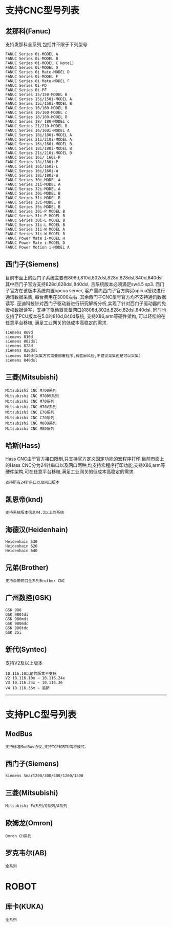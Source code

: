 # 支持CNC型号列表

## 发那科(Fanuc)
支持发那科全系列,包括并不限于下列型号
```
FANUC Series 0i-MODEL A
FANUC Series 0i-MODEL B
FANUC Series 0i-MODEL C Note1)
FANUC Series 0i-MODEL D
FANUC Series 0i Mate-MODEL D
FANUC Series 0i-MODEL F
FANUC Series 0i Mate-MODEL F
FANUC Series 0i-PD
FANUC Series 0i-PF
FANUC Series 15/150-MODEL B
FANUC Series 15i/150i-MODEL A
FANUC Series 15i/150i-MODEL B
FANUC Series 16/160-MODEL B
FANUC Series 16/160-MODEL c
FANUC Series 18/180-MODEL B
FANUC Series 18/ 180-MODEL c
FANUC Series 21/210-MODEL B
FANUC Series 16/160i-MODEL A
FANUC Series 18i/180i-MODEL A
FANUC Series 21i/210i-MODEL A
FANUC Series 16i/160i-MODEL B
FANUC Series 18i/180i-MODEL B
FANUC Series 21i/210i-MODEL B
FANUC Series 16i/ 160i-P
FANUC Series 18i/180i-P
FANUC Series 16i/160i-L
FANUC Series 16i/160i-W
FANUC Series 18i/180i-W
FANUC Series 30i-MODEL A
FANUC Series 31i-MODEL A
FANUC Series 32i-MODEL A
FANUC Series 30i-MODEL B
FANUC Series 31i-MODEL B
FANUC Series 32i-MODEL B
FANUC Series 35i-MODEL B
FANUC Series 30i-P MODEL B
FANUC Series 31i-P MODEL B
FANUC Series 30i-L MODEL B
FANUC Series 31i-L MODEL B
FANUC Series 31i-W MODEL A
FANUC Series 31i-W MODEL B
FANUC Power Mate i-MODEL H
FANUC Power Mate i-MODEL D
FANUC Power Motion i-MODEL A

```


## 西门子(Siemens)

目前市面上的西门子系统主要有808d,810d,802dsl,828d,828dsl,840d,840dsl. 其中西门子官方支持828d,828dsl,840dsl, 且系统版本必须满足sw4.5 sp3. 西门子官方在该版本系统内置opcua server, 客户需向西门子官方购买opcua授权进行通讯数据采集, 每台费用在3000左右. 其余西门子CNC型号官方均不支持通讯数据读写. 巫迪科技针对西门子驱动器进行研究解析分析,实现了针对西门子驱动器的免授权数据读写，支持了驱动器具备网口的808d,802d,828d,82dsl,840dsl. 同时也支持了PCU版本在5.0的810d,840d系统, 支持X86,arm等硬件架构, 可以轻松的在任意平台移植, 满足工业网关的低成本高稳定的需求.

```
siemens 808d
siemens 810d
siemens 802dsl
siemens 828d
siemens 828dsl
siemens 840d(采集方式需要部署程序,有蓝屏风险,不建议采集但是可以采集)
siemens 840dsl
```

## 三菱(Mitsubishi)
```
Mitsubishi CNC M700系列
Mitsubishi CNC M700V系列
Mitsubishi CNC M70系列
Mitsubishi CNC M70V系列
Mitsubishi CNC E70系列
Mitsubishi CNC C70系列
Mitsubishi CNC M800系列
Mitsubishi CNC M80系列
```
## 哈斯(Hass)

Hass CNC由于官方接口限制,只支持官方定义固定功能的宏程序打印.目前市面上的Hass CNC分为24针串口以及网口两种,均支持宏程序打印功能,支持X86,arm等硬件架构,可在任意平台移植,满足工业网关的低成本高稳定的需求.

```
支持所有24针串口以及网口版本
```

## 凯恩帝(knd)
```
支持系统版本信息V4.3以上的系统
```



## 海德汉(Heidenhain)
```
Heidenhain 530
Heidenhain 620
Heidenhain 640
```



## 兄弟(Brother)
```
支持自带网口全系列Brother CNC
```

## 广州数控(GSK)
```
GSK 988
GSK 980tdi
GSK 980mdi
GSK 980mdc
GSK 980tdc
GSK 25i
```

## 新代(Syntec)
支持V2及以上版本
```
10.116.10以前的版本不支持
V2 10.116.10x ~ 10.116.24x
V3 10.116.24x ~ 10.116.36
V4 10.116.36x ~ 最新
```
-----------



# 支持PLC型号列表

## ModBus
```
支持标准ModBus协议,支持TCP和RTU两种模式.
```

## 西门子(Siemens)
```
Siemens Smart200/300/400/1200/1500
```

## 三菱(Mitsubishi)
```
Mitsubishi Fx系列/Q系列/A系列
```

## 欧姆龙(Omron)
```
Omron CH系列
```

## 罗克韦尔(AB)
```
全系列
```

# ROBOT

## 库卡(KUKA)
```
全系列
```
